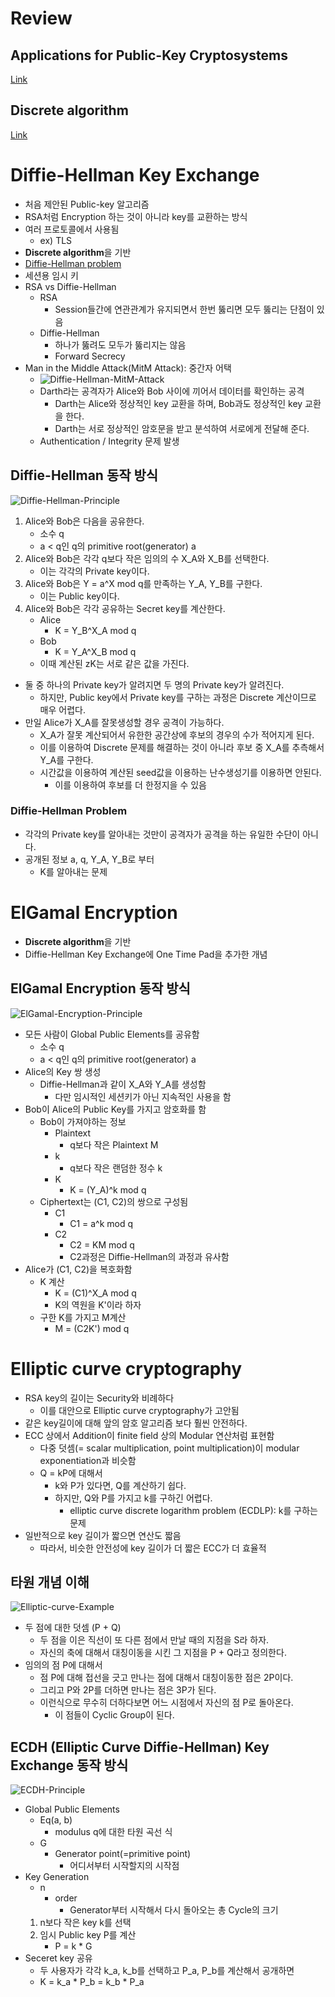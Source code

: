 # Review
## Applications for Public-Key Cryptosystems
[Link](./Public_Key_Cryptography_and_RSA.md/#applications-for-public-key-cryptosystems)

## Discrete algorithm
[Link](./Number_Theory.md/#discrete-logarithms,-modulo-p)

# Diffie-Hellman Key Exchange
- 처음 제안된 Public-key 알고리즘
- RSA처럼 Encryption 하는 것이 아니라 key를 교환하는 방식
- 여러 프로토콜에서 사용됨
    - ex) TLS
- **Discrete algorithm**을 기반
- [Diffie-Hellman problem](#Diffie-Hellman-problem)
- 세션용 임시 키
- RSA vs Diffie-Hellman
    - RSA
        - Session들간에 연관관계가 유지되면서 한번 뚫리면 모두 뚫리는 단점이 있음
    - Diffie-Hellman
        - 하나가 뚫려도 모두가 뚫리지는 않음
        - Forward Secrecy
- Man in the Middle Attack(MitM Attack): 중간자 어택
    - ![Diffie-Hellman-MitM-Attack](./img/Diffie-Hellman-MitM-Attack.JPG)
    - Darth라는 공격자가 Alice와 Bob 사이에 끼어서 데이터를 확인하는 공격
        - Darth는 Alice와 정상적인 key 교환을 하며, Bob과도 정상적인 key 교환을 한다.
        - Darth는 서로 정상적인 암호문을 받고 분석하여 서로에게 전달해 준다.
    - Authentication / Integrity 문제 발생
## Diffie-Hellman 동작 방식
![Diffie-Hellman-Principle](./img/Diffie-Hellman-Principle.JPG)
1. Alice와 Bob은 다음을 공유한다.
    - 소수 q
    - a < q인 q의 primitive root(generator) a
2. Alice와 Bob은 각각 q보다 작은 임의의 수 X_A와 X_B를 선택한다.
    - 이는 각각의 Private key이다.
3. Alice와 Bob은 Y = a^X mod q를 만족하는 Y_A, Y_B를 구한다.
    - 이는 Public key이다.
4. Alice와 Bob은 각각 공유하는 Secret key를 계산한다.
    - Alice
        - K = Y_B^X_A mod q
    - Bob
        - K = Y_A^X_B mod q
    - 이때 계산된 zK는 서로 같은 값을 가진다.
- 둘 중 하나의 Private key가 알려지면 두 명의 Private key가 알려진다.
    - 하지만, Public key에서 Private key를 구하는 과정은 Discrete 계산이므로 매우 어렵다.
- 만일 Alice가 X_A를 잘못생성할 경우 공격이 가능하다.
    - X_A가 잘못 계산되어서 유한한 공간상에 후보의 경우의 수가 적어지게 된다.
    - 이를 이용하여 Discrete 문제를 해결하는 것이 아니라 후보 중 X_A를 추측해서 Y_A를 구한다.
    - 시간값을 이용하여 계산된 seed값을 이용하는 난수생성기를 이용하면 안된다.
        - 이를 이용하여 후보를 더 한정지을 수 있음
### Diffie-Hellman Problem
- 각각의 Private key를 알아내는 것만이 공격자가 공격을 하는 유일한 수단이 아니다.
- 공개된 정보 a, q, Y_A, Y_B로 부터
    - K를 알아내는 문제

# ElGamal Encryption
- **Discrete algorithm**을 기반
- Diffie-Hellman Key Exchange에 One Time Pad을 추가한 개념

## ElGamal Encryption 동작 방식
![ElGamal-Encryption-Principle](./img/ElGamal-Encryption-Principle.JPG)
- 모든 사람이 Global Public Elements를 공유함
    - 소수 q
    - a < q인 q의 primitive root(generator) a
- Alice의 Key 쌍 생성
    - Diffie-Hellman과 같이 X_A와 Y_A를 생성함
        - 다만 임시적인 세션키가 아닌 지속적인 사용을 함
- Bob이 Alice의 Public Key를 가지고 암호화를 함
    - Bob이 가져야하는 정보
        - Plaintext
            - q보다 작은 Plaintext M
        - k
            - q보다 작은 랜덤한 정수 k
        - K
            - K = (Y_A)^k mod q
    - Ciphertext는 (C1, C2)의 쌍으로 구성됨
        - C1
            - C1 = a^k mod q
        - C2
            - C2 = KM mod q
            - C2과정은 Diffie-Hellman의 과정과 유사함
- Alice가 (C1, C2)을 복호화함
    - K 계산
        - K = (C1)^X_A mod q
        - K의 역원을 K'이라 하자
    - 구한 K를 가지고 M계산
        - M = (C2K') mod q

# Elliptic curve cryptography
- RSA key의 길이는 Security와 비례하다
    - 이를 대안으로 Elliptic curve cryptography가 고안됨
- 같은 key길이에 대해 앞의 암호 알고리즘 보다 훨씬 안전하다.
- ECC 상에서 Addition이 finite field 상의 Modular 연산처럼 표현함
    - 다중 덧셈(= scalar multiplication, point multiplication)이 modular exponentiation과 비슷함
    - Q = kP에 대해서
        - k와 P가 있다면, Q를 계산하기 쉽다.
        - 하지만, Q와 P를 가지고 k를 구하긴 어렵다.
            - elliptic curve discrete logarithm problem (ECDLP): k를 구하는 문제
- 일반적으로 key 길이가 짧으면 연산도 짧음
    - 따라서, 비슷한 안전성에 key 길이가 더 짧은 ECC가 더 효율적
## 타원 개념 이해
![Elliptic-curve-Example](./img/Elliptic-curve-Example.JPG)
- 두 점에 대한 덧셈 (P + Q)
    - 두 점을 이은 직선이 또 다른 점에서 만날 때의 지점을 S라 하자.
    - 자신의 축에 대해서 대칭이동을 시킨 그 지점을 P + Q라고 정의한다.
- 임의의 점 P에 대해서
    - 점 P에 대해 접선을 긋고 만나는 점에 대해서 대칭이동한 점은 2P이다.
    - 그리고 P와 2P를 더하면 만나는 점은 3P가 된다.
    - 이런식으로 무수히 더하다보면 어느 시점에서 자신의 점 P로 돌아온다.
        - 이 점들이 Cyclic Group이 된다.

## ECDH (Elliptic Curve Diffie-Hellman) Key Exchange 동작 방식
![ECDH-Principle](./img/ECDH-Principle.JPG)
- Global Public Elements
    - Eq(a, b)
        - modulus q에 대한 타원 곡선 식
    - G
        - Generator point(=primitive point)
            - 어디서부터 시작할지의 시작점
- Key Generation
    - n
        - order
            - Generator부터 시작해서 다시 돌아오는 총 Cycle의 크기
    1. n보다 작은 key k를 선택
    2. 임시 Public key P를 계산
        - P = k * G
- Seceret key 공유
    - 두 사용자가 각각 k_a, k_b를 선택하고 P_a, P_b를 계산해서 공개하면
    - K = k_a * P_b = k_b * P_a
